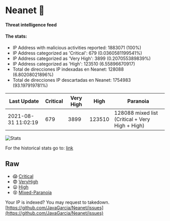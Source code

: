 # Neanet :hocho:
#### Threat intelligence feed
#### The stats:

- IP Address with malicious activities reported: 1883071 (100%)
- IP Address categorized as 'Critical':  679 (0.0360581199541%)
- IP Address categorized as 'Very High':  3899 (0.207055389839%)
- IP Address categorized as 'High':  123510 (6.55896670917)
- Total de direcciones IP indexadas en Neanet:  128088 (6.80208021896%)
- Total de direcciones IP descartadas en Neanet:  1754983 (93.197919781%)

| Last Update | Critical | Very High | High | Paranoia |
| --- | --- | --- | --- | --- |
| 2021-08-31 11:02:19 | 679 | 3899 | 123510 | 128088 mixed list (Critical + Very High + High)|

![Stats](https://docs.google.com/spreadsheets/d/e/2PACX-1vSnaNMIXVabIpDJjufMlzH7poXnshF3mgd8Is1g9ytUEzVsP5my4Trn8f-xkoLLQ38xpL3HtmUexLo6/pubchart?oid=501124687&format=image)

For the historical stats go to: [link](/stats.csv)
## Raw
- :scream: [Critical](https://raw.githubusercontent.com/JavaGarcia/Neanet/master/blacklists/neanet_critical.txt)
- :fearful: [VeryHigh](https://raw.githubusercontent.com/JavaGarcia/Neanet/master/blacklists/neanet_veryHigh.txtt)
- :frowning: [High](https://raw.githubusercontent.com/JavaGarcia/Neanet/master/blacklists/neanet_high.txt)
- :dizzy_face: [Mixed-Paranoia](https://raw.githubusercontent.com/JavaGarcia/Neanet/master/blacklists/neanet_all.txt)


Your IP is indexed? You may request to takedown. [https://github.com/JavaGarcia/Neanet/issues](https://github.com/JavaGarcia/Neanet/issues)






















































































































































































































































































































































































































































































































































































































































































































































































































































































































































































































































































































































































































































































































































































































































































































































































































































































































































































































































































































































































































































































































































































































































































































































































































































































































































































































































































































































































































































































































































































































































































































































































































































































































































































































































































































































































































































































































































































































































































































































































































































































































































































































































































































































































































































































































































































































































































































































































































































































































































































































































































































































































































































































































































































































































































































































































































































































































































































































































































































































































































































































































































































































































































































































































































































































































































































































































































































































































































































































































































































































































































































































































































































































































































































































































































































































































































































































































































































































































































































































































































































































































































































































































































































































































































































































































































































































